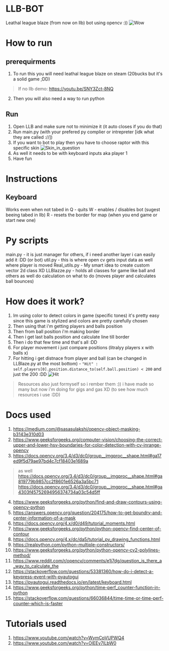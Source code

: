 # LLB-BOT
Leathal league blaze (from now on llb) bot using opencv :))
![Wow](https://hc-cdn.hel1.your-objectstorage.com/s/v3/14e9d6d755dd43bfb529bdde71463d45ccca62ec_screenshot_2025-09-29_213133.png)

# How to run
## prerequirments
1. To run this you will need leathal league blaze on steam (20bucks but it's a solid game ;DD)
> If no llb demo: https://youtu.be/SNY3Zct-8NQ
2. Then you will also need a way to run python
## Run
1. Open LLB and make sure not to minimize it (it auto closes if you do that)
2. Run main.py (with your prefered py complier or intrepreter [idk what they are called ://])
3. If you want to bot to play then you have to choose raptor with this specific skin
![Skin_in_question](https://hc-cdn.hel1.your-objectstorage.com/s/v3/6f2c3b605df2509f1a880bac5149201170b1ff1b_screenshot_2025-09-29_213005.png)
4. As well it needs to be with keyboard inputs aka player 1
5. Have fun

# Instructions
## Keyboard
Works even when not tabed in
Q - quits
W - enables / disables bot (sugest beeing tabed in llb)
R - resets the border for map (when you end game or start new one)

# Py scripts
main.py - it is just manager for others, if i need another layer i can easily add it :DD (or bot)
util.py - this is where open cv gets input data as well where player is moved
Real_utils.py - My smart idea to create custom vector 2d class XD
LLBlazze.py - holds all classes for game like ball and others as well do calculation on what to do (moves player and calculates ball bounces)

# How does it work?
1. Im using color to detect colors in game (specific tones) it's pretty easy since this game is stylized and colors are pretty carefully chosen
2. Then using that i'm getting players and balls position
3. Then from ball position i'm making border
4. Then i get last balls position and calculate line till border
5. Then i do that few time and that's all :DD
6. For player movement i just compare positions (litralyy players x with balls x)
7. For hitting i get distnace from player and ball (can be changed in LLBlaze.py at the most bottom) - `"Hit" : self.players[0].position.distance_to(self.ball.position) < 200` and just the 200 :DD
![Hit](https://hc-cdn.hel1.your-objectstorage.com/s/v3/a88aaff3a2a2fa5a7a9369cb97e2e5f9585a869c_screenshot_2025-09-29_213103.png)

> Resources also just formyself so i rember them :))
> i have made so many but now i'm doing for gigs and gas XD (to see how much resources i use :DD)
# Docs used
1. https://medium.com/@sasasulakshi/opencv-object-masking-b3143e310d03
2. https://www.geeksforgeeks.org/computer-vision/choosing-the-correct-upper-and-lower-hsv-boundaries-for-color-detection-with-cv-inrange-opencv
3. https://docs.opencv.org/3.4/d3/dc0/group__imgproc__shape.html#ga17ed9f5d79ae97bd4c7cf18403e1689a
> as well 
>   https://docs.opencv.org/3.4/d3/dc0/group__imgproc__shape.html#ga819779b9857cc2f8601e6526a3a5bc71
>   https://docs.opencv.org/3.4/d3/dc0/group__imgproc__shape.html#ga4303f45752694956374734a03c54d5ff
4. https://www.geeksforgeeks.org/python/find-and-draw-contours-using-opencv-python
5. https://answers.opencv.org/question/204175/how-to-get-boundry-and-center-information-of-a-mask
6. https://docs.opencv.org/4.x/d0/d49/tutorial_moments.html
7. https://www.geeksforgeeks.org/python/python-opencv-find-center-of-contour
8. https://docs.opencv.org/4.x/dc/da5/tutorial_py_drawing_functions.html
9. https://realpython.com/python-multiple-constructors/
10. https://www.geeksforgeeks.org/python/python-opencv-cv2-polylines-method/
11. https://www.reddit.com/r/opencv/comments/e1j7dg/question_is_there_a_way_to_calculate_the
12. https://stackoverflow.com/questions/53381360/how-do-i-detect-a-keypress-event-with-pyautogui
13. https://pyautogui.readthedocs.io/en/latest/keyboard.html
14. https://www.geeksforgeeks.org/python/time-perf_counter-function-in-python
15. https://stackoverflow.com/questions/66036844/time-time-or-time-perf-counter-which-is-faster

# Tutorials used
1. https://www.youtube.com/watch?v=WymCpVUPWQ4
2. https://www.youtube.com/watch?v=OlEEv7lLbW0